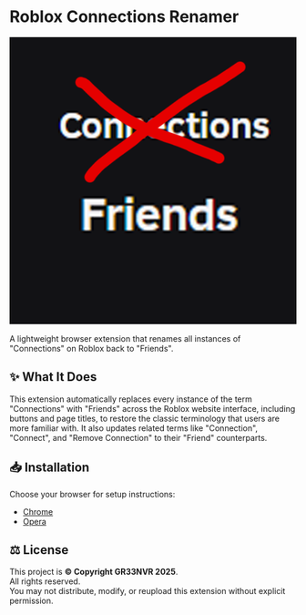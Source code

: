 # Roblox Connections Renamer

![Screenshot](icon.png)

A lightweight browser extension that renames all instances of "Connections" on Roblox back to "Friends".

## ✨ What It Does

This extension automatically replaces every instance of the term "Connections" with "Friends" across the Roblox website interface, including buttons and page titles, to restore the classic terminology that users are more familiar with. It also updates related terms like "Connection", "Connect", and "Remove Connection" to their "Friend" counterparts.

## 📥 Installation

Choose your browser for setup instructions:

- [Chrome](InstallationMethods/chrome.md)
- [Opera](InstallationMethods/opera.md)

## ⚖️ License

This project is **© Copyright GR33NVR 2025**.  
All rights reserved.  
You may not distribute, modify, or reupload this extension without explicit permission.
